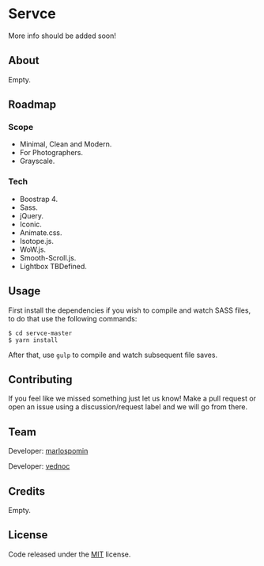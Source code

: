 # Servce

More info should be added soon!

## About

Empty.

## Roadmap

### Scope

* Minimal, Clean and Modern.
* For Photographers.
* Grayscale.

### Tech

* Boostrap 4.
* Sass.
* jQuery.
* Iconic.
* Animate.css.
* Isotope.js.
* WoW.js.
* Smooth-Scroll.js.
* Lightbox TBDefined.

## Usage

First install the dependencies if you wish to compile and watch SASS files, to do that use the following commands:

```
$ cd servce-master
$ yarn install
```

After that, use ```gulp``` to compile and watch subsequent file saves.

## Contributing

If you feel like we missed something just let us know! Make a pull request or open an issue using a discussion/request label and we will go from there.

## Team

Developer: [marlospomin](https://github.com/marlospomin)

Developer: [vednoc](https://github.com/vednoc)

## Credits

Empty.

## License

Code released under the [MIT](LICENSE) license.
